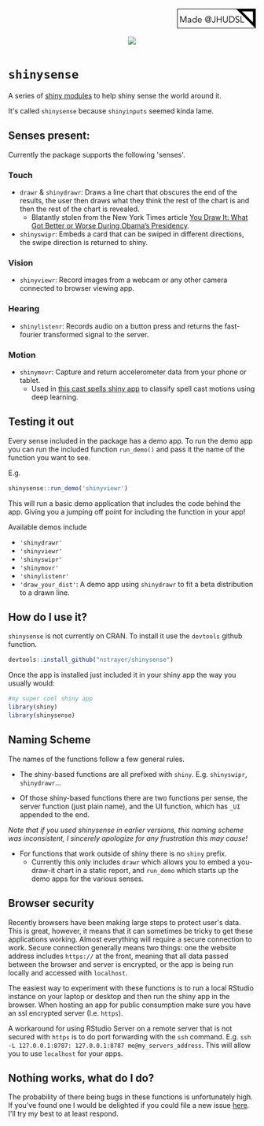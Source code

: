 <p align = 'right'>
  <a href = "http://jhudatascience.org/"> 
    <img src = "https://raw.githubusercontent.com/jhudsl/drawyourprior/master/WWW/jhu_logo.png" height=40 />
  </a>
</p>

<p align = 'center'>
  <img src = "https://github.com/nstrayer/shinysense/raw/master/inst/images/shinysense_wide.png?raw=true" height=120/>
</p>

# `shinysense`

A series of [shiny modules](https://www.RStudio.com/resources/webinars/understanding-shiny-modules/) to help shiny sense the world around it.

It's called `shinysense` because `shinyinputs` seemed kinda lame.

## Senses present:

Currently the package supports the following 'senses'.

### Touch
- `drawr` & `shinydrawr`: Draws a line chart that obscures the end of the results, the user then draws what they think the rest of the chart is and then the rest of the chart is revealed. 
  - Blatantly stolen from the New York Times article [You Draw It: What Got Better or
Worse During Obama’s Presidency](https://www.nytimes.com/interactive/2017/01/15/us/politics/you-draw-obama-legacy.html).
- `shinyswipr`: Embeds a card that can be swiped in different directions, the swipe direction is returned to shiny. 


### Vision
- `shinyviewr`: Record images from a webcam or any other camera connected to browser viewing app.

### Hearing
- `shinylistenr`: Records audio on a button press and returns the fast-fourier transformed signal to the server.

### Motion
- `shinymovr`: Capture and return accelerometer data from your phone or tablet.
  - Used in [this cast spells shiny app](https://jhubiostatistics.shinyapps.io/cast_spells/) to classify spell cast motions using deep learning. 


## Testing it out

Every sense included in the package has a demo app. To run the demo app you can run the included function `run_demo()` and pass it the name of the function you want to see. 

E.g. 
```r
shinysense::run_demo('shinyviewr')
```

This will run a basic demo application that includes the code behind the app. Giving you a jumping off point for including the function in your app!

Available demos include

- `'shinydrawr'`
- `'shinyviewr'`
- `'shinyswipr' `
- `'shinymovr'`
- `'shinylistenr'`
- `'draw_your_dist'`: A demo app using `shinydrawr` to fit a beta distribution to a drawn line.


## How do I use it?

`shinysense` is not currently on CRAN. To install it use the `devtools` github function.

```r
devtools::install_github("nstrayer/shinysense")
```

Once the app is installed just included it in your shiny app the way you usually would:

```r
#my super cool shiny app
library(shiny)
library(shinysense)
```


## Naming Scheme

The names of the functions follow a few general rules. 

- The shiny-based functions are all prefixed with `shiny`. E.g. `shinyswipr`, `shinydrawr`...

- Of those shiny-based functions there are two functions per sense, the server function (just plain name), and the UI function, which has `_UI` appended to the end. 

_Note that if you used shinysense in earlier versions, this naming scheme was inconsistent, I sincerely apologize for any frustration this may cause!_

- For functions that work outside of shiny there is no `shiny` prefix. 
  - Currently this only includes `drawr` which allows you to embed a you-draw-it chart in a static report, and `run_demo` which starts up the demo apps for the various senses. 


## Browser security

Recently browsers have been making large steps to protect user's data. This is great, however, it means that it can sometimes be tricky to get these applications working. Almost everything will require a secure connection to work. Secure connection generally means two things: one the website address includes `https://` at the front, meaning that all data passed between the browser and server is encrypted, or the app is being run locally and accessed with `localhost`. 

The easiest way to experiment with these functions is to run a local RStudio instance on your laptop or desktop and then run the shiny app in the browser. When hosting an app for public consumption make sure you have an ssl encrypted server (I.e. `https`).

A workaround for using RStudio Server on a remote server that is not secured with `https` is to do port forwarding with the `ssh` command. E.g. `ssh -L 127.0.0.1:8787: 127.0.0.1:8787 me@my_servers_address`. This will allow you to use `localhost` for your apps. 


## Nothing works, what do I do?
The probability of there being bugs in these functions is unfortunately high. If you've found one I would be delighted if you could file a new issue [here](https://github.com/nstrayer/shinysense/issues). I'll try my best to at least respond.
